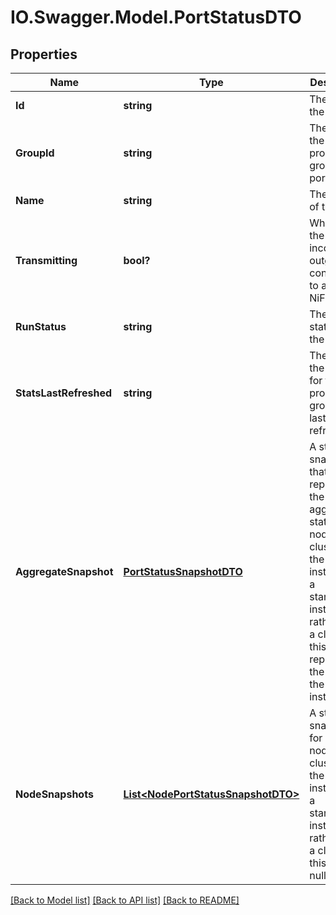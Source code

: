 # IO.Swagger.Model.PortStatusDTO
## Properties

Name | Type | Description | Notes
------------ | ------------- | ------------- | -------------
**Id** | **string** | The id of the port. | [optional] 
**GroupId** | **string** | The id of the parent process group of the port. | [optional] 
**Name** | **string** | The name of the port. | [optional] 
**Transmitting** | **bool?** | Whether the port has incoming or outgoing connections to a remote NiFi. | [optional] 
**RunStatus** | **string** | The run status of the port. | [optional] 
**StatsLastRefreshed** | **string** | The time the status for the process group was last refreshed. | [optional] 
**AggregateSnapshot** | [**PortStatusSnapshotDTO**](PortStatusSnapshotDTO.md) | A status snapshot that represents the aggregate stats of all nodes in the cluster. If the NiFi instance is a standalone instance, rather than a cluster, this represents the stats of the single instance. | [optional] 
**NodeSnapshots** | [**List&lt;NodePortStatusSnapshotDTO&gt;**](NodePortStatusSnapshotDTO.md) | A status snapshot for each node in the cluster. If the NiFi instance is a standalone instance, rather than a cluster, this may be null. | [optional] 

[[Back to Model list]](../README.md#documentation-for-models) [[Back to API list]](../README.md#documentation-for-api-endpoints) [[Back to README]](../README.md)

